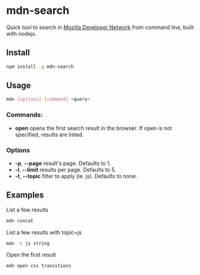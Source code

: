 mdn-search
==========

Quick tool to search in [Mozilla Developer Network](http://developer.mozilla.org/) from command line, built with nodejs.

## Install
```bash
npm install -g mdn-search
```
## Usage
```bash
mdn [options] [command] <query>
```
### Commands:
* **open** opens the first search result in the browser. If open is not specified, results are listed.

### Options
* **-p**, **--page** result's page. Defaults to 1.
* **-l**, **--limit** results per page. Defaults to 5.
* **-t**, **--topic** filter to apply (ie. js). Defaults to none.

## Examples
List a few results
```bash
mdn concat
```
List a few results with topic=js
```bash
mdn -t js string
```
Open the first result
```bash
mdn open css transitions
```
